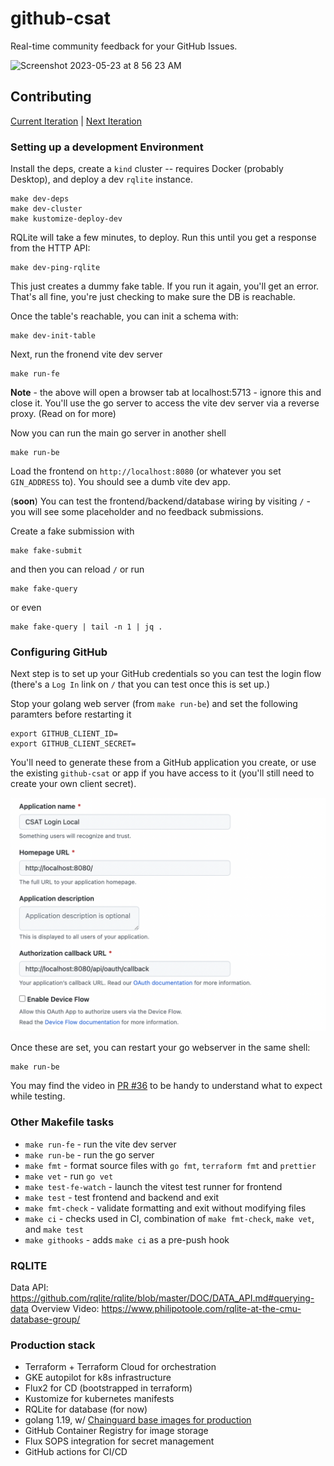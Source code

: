 # github-csat

Real-time community feedback for your GitHub Issues.

![Screenshot 2023-05-23 at 8 56 23 AM](https://github.com/github-csat/github-csat/assets/3730605/7062c6ac-17a3-4016-9329-af7d1a2bfe3d)


## Contributing 

[Current Iteration](https://github.com/orgs/github-csat/projects/1/views/2) | [Next Iteration](https://github.com/orgs/github-csat/projects/1/views/3)

### Setting up a development Environment

Install the deps, create a `kind` cluster -- requires Docker (probably Desktop), and deploy a dev `rqlite` instance.

```shell
make dev-deps
make dev-cluster
make kustomize-deploy-dev
```

RQLite will take a few minutes, to deploy. Run this until you get a response from the HTTP API:

```
make dev-ping-rqlite
```

This just creates a dummy fake table. 
If you run it again, you'll get an error. 
That's all fine, you're just checking to make sure the DB is reachable.

Once the table's reachable, you can init a schema with:

```
make dev-init-table
```

Next, run the fronend vite dev server

```
make run-fe
```

**Note** - the above will open a browser tab at localhost:5713 - ignore this and close it. You'll use
the go server to access the vite dev server via a reverse proxy. (Read on for more)

Now you can run the main go server in another shell

```
make run-be
```

Load the frontend on `http://localhost:8080` (or whatever you set `GIN_ADDRESS` to). You should see a dumb vite dev app.


(**soon**) You can test the frontend/backend/database wiring by visiting `/` - you will see some placeholder and no feedback submissions.

Create a fake submission with

```
make fake-submit
```

and then you can reload `/` or run

```
make fake-query
```

or even

```
make fake-query | tail -n 1 | jq .
```

### Configuring GitHub

Next step is to set up your GitHub credentials so you can test the login flow (there's a `Log In` link on `/` that you can test once this is set up.)

Stop your golang web server (from `make run-be`) and set the following paramters before restarting it

```shell
export GITHUB_CLIENT_ID=
export GITHUB_CLIENT_SECRET=
```

You'll need to generate these from a GitHub application you create, or use the existing `github-csat` or app if you have access to it (you'll still need to create your own client secret).

![github-app-config](./docs/github-app-setup.png)

Once these are set, you can restart your go webserver in the same shell:

```shell
make run-be
```

You may find the video in [PR #36](https://github.com/github-csat/github-csat/pull/36) to be handy to understand what to expect while testing.

### Other Makefile tasks

- `make run-fe` - run the vite dev server
- `make run-be` - run the go server
- `make fmt` - format source files with `go fmt`, `terraform fmt` and `prettier`
- `make vet` - run `go vet`
- `make test-fe-watch` - launch the vitest test runner for frontend
- `make test` - test frontend and backend and exit
- `make fmt-check` - validate formatting and exit without modifying files
- `make ci` - checks used in CI, combination of `make fmt-check`, `make vet`, and `make test`
- `make githooks` - adds `make ci` as a pre-push hook

### RQLITE

Data API: https://github.com/rqlite/rqlite/blob/master/DOC/DATA_API.md#querying-data
Overview Video: https://www.philipotoole.com/rqlite-at-the-cmu-database-group/

### Production stack

- Terraform + Terraform Cloud for orchestration
- GKE autopilot for k8s infrastructure
- Flux2 for CD (bootstrapped in terraform)
- Kustomize for kubernetes manifests
- RQLite for database (for now)
- golang 1.19, w/ [Chainguard base images for production](https://github.com/chainguard-images/images/tree/main/images/go#dockerfile-example)
- GitHub Container Registry for image storage
- Flux SOPS integration for secret management
- GitHub actions for CI/CD
